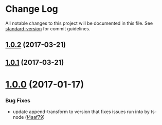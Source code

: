 # Change Log

All notable changes to this project will be documented in this file.
See [standard-version](https://github.com/conventional-changelog/standard-version) for commit guidelines.

<a name="1.0.2"></a>
## [1.0.2](https://github.com/istanbuljs/istanbul-lib-hook/compare/istanbul-lib-hook@1.0.0...istanbul-lib-hook@1.0.2) (2017-03-21)

<a name="1.0.1"></a>
## [1.0.1](https://github.com/istanbuljs/istanbul-lib-hook/compare/istanbul-lib-hook@1.0.0...istanbul-lib-hook@1.0.1) (2017-03-21)

<a name="1.0.0"></a>
# [1.0.0](https://github.com/istanbuljs/istanbul-lib-hook/compare/v1.0.0-alpha.3...v1.0.0) (2017-01-17)


### Bug Fixes

* update append-transform to version that fixes issues run into by ts-node ([f4aaf79](https://github.com/istanbuljs/istanbul-lib-hook/commit/f4aaf79))
